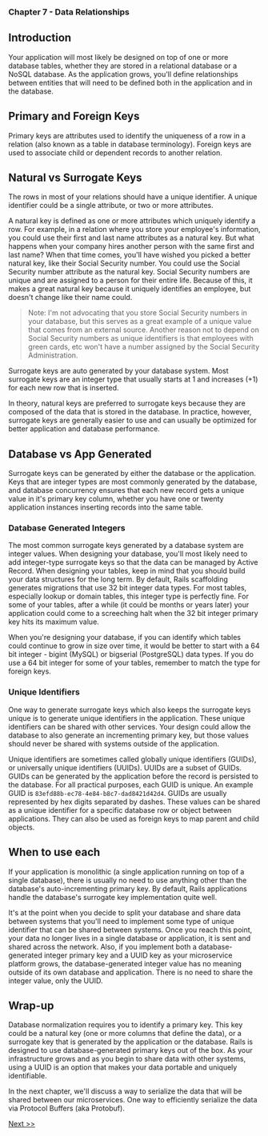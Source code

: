 ### Chapter 7 - Data Relationships

## Introduction

Your application will most likely be designed on top of one or more database tables, whether they are stored in a relational database or a NoSQL database. As the application grows, you'll define relationships between entities that will need to be defined both in the application and in the database.

## Primary and Foreign Keys

Primary keys are attributes used to identify the uniqueness of a row in a relation (also known as a table in database terminology). Foreign keys are used to associate child or dependent records to another relation.

## Natural vs Surrogate Keys

The rows in most of your relations should have a unique identifier. A unique identifier could be a single attribute, or two or more attributes.

A natural key is defined as one or more attributes which uniquely identify a row. For example, in a relation where you store your employee's information, you could use their first and last name attributes as a natural key. But what happens when your company hires another person with the same first and last name? When that time comes, you'll have wished you picked a better natural key, like their Social Security number. You could use the Social Security number attribute as the natural key. Social Security numbers are unique and are assigned to a person for their entire life. Because of this, it makes a great natural key because it uniquely identifies an employee, but doesn't change like their name could.

> Note: I'm not advocating that you store Social Security numbers in your database, but this serves as a great example of a unique value that comes from an external source. Another reason not to depend on Social Security numbers as unique identifiers is that employees with green cards, etc won't have a number assigned by the Social Security Administration.

Surrogate keys are auto generated by your database system. Most surrogate keys are an integer type that usually starts at 1 and increases (+1) for each new row that is inserted.

In theory, natural keys are preferred to surrogate keys because they are composed of the data that is stored in the database. In practice, however, surrogate keys are generally easier to use and can usually be optimized for better application and database performance.

## Database vs App Generated

Surrogate keys can be generated by either the database or the application. Keys that are integer types are most commonly generated by the database, and database concurrency ensures that each new record gets a unique value in it's primary key column, whether you have one or twenty application instances inserting records into the same table.

### Database Generated Integers

The most common surrogate keys generated by a database system are integer values. When designing your database, you'll most likely need to add integer-type surrogate keys so that the data can be managed by Active Record. When designing your tables, keep in mind that you should build your data structures for the long term. By default, Rails scaffolding generates migrations that use 32 bit integer data types. For most tables, especially lookup or domain tables, this integer type is perfectly fine. For some of your tables, after a while (it could be months or years later) your application could come to a screeching halt when the 32 bit integer primary key hits its maximum value.

When you're designing your database, if you can identify which tables could continue to grow in size over time, it would be better to start with a 64 bit integer - bigint (MySQL) or bigserial (PostgreSQL) data types. If you do use a 64 bit integer for some of your tables, remember to match the type for foreign keys.

### Unique Identifiers

One way to generate surrogate keys which also keeps the surrogate keys unique is to generate unique identifiers in the application. These unique identifiers can be shared with other services. Your design could allow the database to also generate an incrementing primary key, but those values should never be shared with systems outside of the application.

Unique identifiers are sometimes called globally unique identifiers (GUIDs), or universally unique identifiers (UUIDs). UUIDs are a subset of GUIDs. GUIDs can be generated by the application before the record is persisted to the database. For all practical purposes, each GUID is unique. An example GUID is `83efd88b-ec78-4e84-b8c7-dad8421d42d4`. GUIDs are usually represented by hex digits separated by dashes. These values can be shared as a unique identifier for a specific database row or object between applications. They can also be used as foreign keys to map parent and child objects.

## When to use each

If your application is monolithic (a single application running on top of a single database), there is usually no need to use anything other than the database's auto-incrementing primary key. By default, Rails applications handle the database's surrogate key implementation quite well.

It's at the point when you decide to split your database and share data between systems that you'll need to implement some type of unique identifier that can be shared between systems. Once you reach this point, your data no longer lives in a single database or application, it is sent and shared across the network. Also, if you implement both a database-generated integer primary key and a UUID key as your microservice platform grows, the database-generated integer value has no meaning outside of its own database and application. There is no need to share the integer value, only the UUID.

## Wrap-up

Database normalization requires you to identify a primary key. This key could be a natural key (one or more columns that define the data), or a surrogate key that is generated by the application or the database. Rails is designed to use database-generated primary keys out of the box. As your infrastructure grows and as you begin to share data with other systems, using a UUID is an option that makes your data portable and uniquely identifiable.

In the next chapter, we'll discuss a way to serialize the data that will be shared between our microservices. One way to efficiently serialize the data via Protocol Buffers (aka Protobuf).

[Next >>](090-chapter-08.md)
